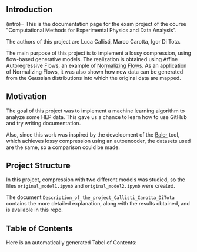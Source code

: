 ## Introduction
(intro)=
This is the documentation page for the exam project of the course "Computational Methods for Experimental Physics and Data Analysis".

The authors of this project are Luca Callisti, Marco Carotta, Igor Di Tota.

The main purpose of this project is to implement a lossy compression, using flow-based generative models.
The realization is obtained using Affine Autoregressive Flows, an example of [Normalizing Flows](https://arxiv.org/abs/1912.02762). As an application of Normalizing Flows, it was also shown how new data can be generated from the Gaussian distributions into which the original data are mapped.

## Motivation

The goal of this project was to implement a machine learning algorithm to analyze some HEP data. This gave us a chance to learn how to use GitHub and try writing documentation.

Also, since this work was inspired by the development of the [Baler](https://arxiv.org/abs/2305.02283) tool, which achieves lossy compression using an autoencoder, the datasets used are the same, so a comparison could be made.

## Project Structure

In this project, compression with two different models was studied, so the files `original_model1.ipynb` and `original_model2.ipynb` were created.

The document `Description_of_the_project_Callisti_Carotta_DiTota` contains the more detailed explanation, along with the results obtained, and is available in this repo.

 ## Table of Contents

 Here is an automatically generated Tabel of Contents:

 ```{tableofcontents}
 ```

 [github]: https://github.com/readthedocs-examples/example-jupyter-book/ "GitHub source code repository for the example project"
 [tutorial]: https://docs.readthedocs.io/en/stable/tutorial/index.html "Official Read the Docs Tutorial"
 [jb-docs]: https://jupyterbook.org/en/stable/ "Official Jupyter Book documentation"
